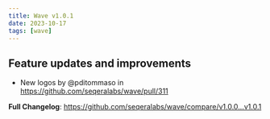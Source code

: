 ```yaml
---
title: Wave v1.0.1
date: 2023-10-17
tags: [wave]
---
```


## Feature updates and improvements

* New logos by @pditommaso in https://github.com/seqeralabs/wave/pull/311


**Full Changelog**: https://github.com/seqeralabs/wave/compare/v1.0.0...v1.0.1
